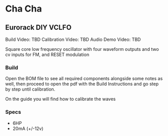 # Cha Cha
## Eurorack DIY VCLFO

Build Video: TBD
Calibration Video: TBD
Audio Demo Video: TBD

Square core low frequency oscillator with four waveform outputs and two cv inputs for FM, and RESET modulation

### Build
Open the BOM file to see all required components alongside some notes as well, then proceed to open the pdf with the Build Instructions and go step by step until calibration.

On the guide you will find how to calibrate the waves

### Specs

* 6HP
* 20mA (+/-12v)